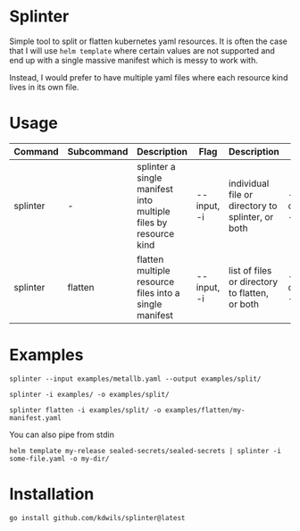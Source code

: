 # Splinter

Simple tool to split or flatten kubernetes yaml resources. It is often the case that I will use `helm template` where certain values are not supported and end up with a single massive manifest which is messy to work with. 

Instead, I would prefer to have multiple yaml files where each resource kind lives in its own file.

# Usage
| Command | Subcommand | Description | Flag | Description | Flag | Description | Flag | Description |
| --- | ----------- | --- | --- | --- | --- | --- | --- | --- |
| splinter | - | splinter a single manifest into multiple files by resource kind | --input, -i | individual file or directory to splinter, or both  | --output, -o | directory to output manifests to | --kustomize, -k | spit out a simple kustomization.yaml for split resources |
| splinter | flatten | flatten multiple resource files into a single manifest | --input, -i | list of files or directory to flatten, or both | --output, -i | path & filename to output manifest to |


# Examples

```
splinter --input examples/metallb.yaml --output examples/split/
```

```
splinter -i examples/ -o examples/split/
```

```
splinter flatten -i examples/split/ -o examples/flatten/my-manifest.yaml
```

You can also pipe from stdin

```
helm template my-release sealed-secrets/sealed-secrets | splinter -i some-file.yaml -o my-dir/
````

# Installation

`go install github.com/kdwils/splinter@latest`
